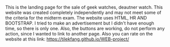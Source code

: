 This is the landing page for the sale of geek watches, deautner watch.
This website was created completely independently and may not meet some of the criteria for the midterm exam. 
The website uses HTML, HR AND BOOTSTRAP.
I tried to make an advertisement but I didn't have enough time, so there is only one. Also, the buttons are working, do not perform any action, since I wanted to link to another page.
Also you can rate on the website at this link: https://tilekfang.github.io/WEB-project/
